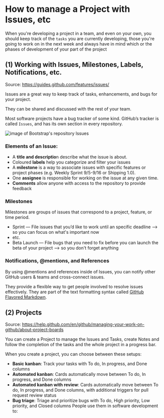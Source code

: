 # How to manage a Project with Issues, etc
When you're developing a project in a team, and even on your own, you should keep track of the `tasks` you are currently developing, those you're going to work on in the next week and always have in mind which or the phases of development of your part of the project

## (1) Working with Issues, Milestones, Labels, Notifications, etc.

Source: https://guides.github.com/features/issues/

Issues are a great way to keep track of tasks, enhancements, and bugs for your project. 

They can be shared and discussed with the rest of your team. 

Most software projects have a bug tracker of some kind. GitHub’s tracker is called `Issues`, and has its own section in every repository.

![image of Bootstrap's repository Issues](https://guides.github.com/features/issues/listing-screen.png)

### Elements of an Issue:

* A **title and descriptio**n describe what the issue is about.
* Coloured **labels** help you categorize and filter your issues
* A **milestone** is a way to associate issues with specific features or project phases (e.g. Weekly Sprint 9/5-9/16 or Shipping 1.0).
* One **assignee** is responsible for working on the issue at any given time.
* **Comments** allow anyone with access to the repository to provide feedback

### Milestones

Milestones are groups of issues that correspond to a project, feature, or time period. 

* Sprint — File issues that you’d like to work until an specific deadline --> so you can focus on what's important now
* etc.
* Beta Launch — File bugs that you need to fix before you can launch the beta of your project --> so you don't forget anything

### Notifications, @mentions, and References
By using @mentions and references inside of Issues, you can notify other GitHub users & teams and cross-connect issues.

They provide a flexible way to get people involved to resolve issues effectively. They are part of the text formatting syntax called [GitHub Flavored Markdown](https://help.github.com/articles/writing-on-github#name-and-team-mentions-autocomplete).

## (2) Projects

Source: https://help.github.com/en/github/managing-your-work-on-github/about-project-boards

You can create a Project to manage the Issues and Tasks, create Notes and follow the completion of the tasks and the whole project in a progress bar.

When you create a project, you can choose between these setups:

* **Basic kanban**: Track your tasks with To do, In progress, and Done columns
* **Automated kanban**:	Cards automatically move between To do, In progress, and Done columns
* **Automated kanban with review**:	Cards automatically move between To do, In progress, and Done columns, with additional triggers for pull request review status
* **Bug triage**:	Triage and prioritize bugs with To do, High priority, Low priority, and Closed columns
People use them in software development to:
